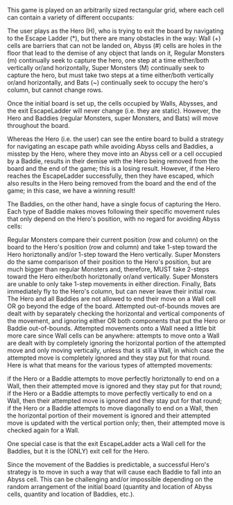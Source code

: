 This game is played on an arbitrarily sized rectangular grid, where each cell can contain a variety of different occupants:

The user plays as the Hero (H), who is trying to exit the board by navigating to the Escape Ladder (*), but there are many obstacles in the way: 
Wall (+) cells are barriers that can not be landed on, 
Abyss (#) cells are holes in the floor that lead to the demise of any object that lands on it, 
Regular Monsters (m) continually seek to capture the hero, one step at a time either/both vertically or/and horizontally,
Super Monsters (M) continually seek to capture the hero, but must take two steps at a time either/both vertically or/and horizontally, and
Bats (~) continually seek to occupy the hero's column, but cannot change rows.

Once the initial board is set up, the cells occupied by Walls, Abysses, and the exit EscapeLadder will never change (i.e. they are static). However, the Hero and Baddies (regular Monsters, super Monsters, and Bats) will move throughout the board. 

Whereas the Hero (i.e. the user) can see the entire board to build a strategy for navigating an escape path while avoiding Abyss cells and Baddies, a misstep by the Hero, where they move into an Abyss cell or a cell occupied by a Baddie, results in their demise with the Hero being removed from the board and the end of the game; this is a losing result. However, if the Hero reaches the EscapeLadder successfully, then they have escaped, which also results in the Hero being removed from the board and the end of the game; in this case, we have a winning result! 

The Baddies, on the other hand, have a single focus of capturing the Hero. Each type of Baddie makes moves following their specific movement rules that only depend on the Hero's position, with no regard for avoiding Abyss cells:

Regular Monsters compare their current position (row and column) on the board to the Hero's position (row and column) and take 1-step toward the Hero horiztonally and/or 1-step toward the Hero vertically. 
Super Monsters do the same comparison of their position to the Hero's position, but are much bigger than regular Monsters and, therefore, MUST take 2-steps toward the Hero either/both horiztonally or/and vertically. Super Monsters are unable to only take 1-step movements in either direction. 
Finally, Bats immediately fly to the Hero's column, but can never leave their initial row. 
The Hero and all Baddies are not allowed to end their move on a Wall cell OR go beyond the edge of the board. Attempted out-of-bounds moves are dealt with by separately checking the horizontal and vertical components of the movement, and ignoring either OR both components that put the Hero or Baddie out-of-bounds. Attempted movements onto a Wall need a little bit more care since Wall cells can be anywhere: attempts to move onto a Wall are dealt with by completely ignoring the horizontal portion of the attempted move and only moving vertically, unless that is still a Wall, in which case the attempted move is completely ignored and they stay put for that round. Here is what that means for the various types of attempted movements:

if the Hero or a Baddie attempts to move perfectly horiztonally to end on a Wall, then their attempted move is ignored and they stay put for that round;
if the Hero or a Baddie attempts to move perfectly vertically to end on a Wall, then their attempted move is ignored and they stay put for that round;
if the Hero or a Baddie attempts to move diagonally to end on a Wall, then the horizontal portion of their movement is ignored and their attempted move is updated with the vertical portion only; then, their attempted move is checked again for a Wall.

One special case is that the exit EscapeLadder acts a Wall cell for the Baddies, but it is the (ONLY) exit cell for the Hero.

Since the movement of the Baddies is predictable, a successful Hero's strategy is to move in such a way that will cause each Baddie to fall into an Abyss cell. This can be challenging and/or impossible depending on the random arrangement of the initial board (quantity and location of Abyss cells, quantity and location of Baddies, etc.).
